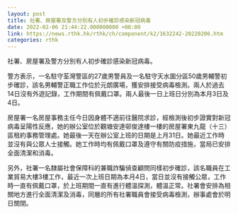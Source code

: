 ```yaml
---
layout: post
title: 社署、房屋署及警方分別有人初步確診感染新冠病毒
date: 2022-02-06 21:44:22.000000000 +08:00
link: https://news.rthk.hk/rthk/ch/component/k2/1632242-20220206.htm
categories: rthk
---
```


社署、房屋署及警方分別有人初步確診感染新冠病毒。

警方表示，一名駐守荃灣警區的27歲男警員及一名駐守天水圍分區50歲男輔警初步確診，該名男輔警正職工作位於元朗廣場，獲安排接受病毒檢測。兩人於過去14日沒有外遊記錄，工作期間有佩戴口罩。兩人最後一日上班日分別為本月3日及4日。

房屋署一名房屋事務主任今日因身體不適前往醫院求診，經檢測後初步證實對新冠病毒呈陽性反應，她的辦公室位於觀塘安達邨俊達樓一樓的房屋署東九龍（十三）區租約事務管理處。她最後一天在辦公室上班的日期是上月31日。她最近工作時並沒有與公眾人士接觸。她工作時均有佩戴口罩及遵守有關防疫措施，當局已安排全面清潔和消毒。

另外，社署一名隸屬社會保障科的兼職詐騙偵查顧問同樣初步確診，該名職員在工業貿易大樓3樓工作，最近一次上班日期為本月4日，當日並沒有接觸公眾，工作時一直有佩戴口罩，於上班期間一直有進行體溫探測，體溫正常。社署會安排為相關地方進行全面清潔及消毒，同層的所有社署職員會接受病毒檢測，辦事處會於明日關閉。
